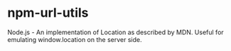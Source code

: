 npm-url-utils
=============

Node.js - An implementation of Location as described by MDN. Useful for emulating window.location on the server side.
